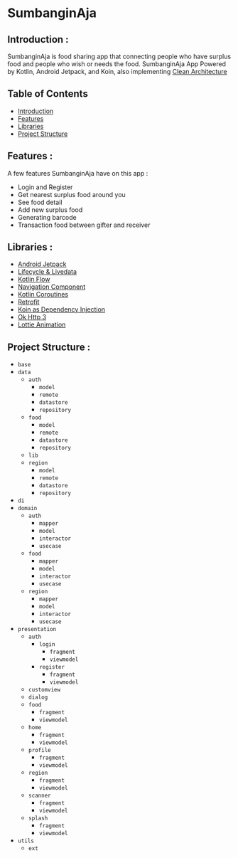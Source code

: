 # SumbanginAja

## <a name="introduction"></a> Introduction :
SumbanginAja is food sharing app that connecting people who have surplus food and people who wish or needs the food. SumbanginAja App Powered by Kotlin, Android Jetpack, and Koin, also implementing [Clean Architecture](https://blog.cleancoder.com/uncle-bob/2012/08/13/the-clean-architecture.html)

## Table of Contents

- [Introduction](#introduction)
- [Features](#features)
- [Libraries](#libraries)
- [Project Structure](#project-structures)

## <a name="features"></a> Features :
A few features SumbanginAja have on this app :

* Login and Register
* Get nearest surplus food around you
* See food detail
* Add new surplus food
* Generating barcode
* Transaction food between gifter and receiver


## <a name="libraries"></a> Libraries :
  - [Android Jetpack](https://developer.android.com/jetpack)
  - [Lifecycle & Livedata](https://developer.android.com/jetpack/androidx/releases/lifecycle)
  - [Kotlin Flow](https://developer.android.com/kotlin/flow)
  - [Navigation Component](https://developer.android.com/jetpack/androidx/releases/navigation)
  - [Kotlin Coroutines](https://developer.android.com/kotlin/coroutines)    
  - [Retrofit](https://square.github.io/retrofit/)
  - [Koin as Dependency Injection](https://insert-koin.io/)   
  - [Ok Http 3](https://square.github.io/okhttp/) 
  - [Lottie Animation](https://github.com/airbnb/lottie-android)

## <a name="project-structures"></a> Project Structure :
* `base`
* `data`
  - `auth`
    - `model`
    - `remote`
    - `datastore`
    - `repository`
  - `food`
    - `model`
    - `remote`
    - `datastore`
    - `repository`
  - `lib`
  - `region`
    - `model`
    - `remote`
    - `datastore`
    - `repository`
* `di`
* `domain`
  - `auth`
    - `mapper`
    - `model`
    - `interactor`
    - `usecase`
  - `food`
    - `mapper`
    - `model`
    - `interactor`
    - `usecase`
  - `region`
    - `mapper`
    - `model`
    - `interactor`
    - `usecase`
* `presentation`
  - `auth`
    - `login`
      - `fragment`
      - `viewmodel`
    - `register`
      - `fragment`
      - `viewmodel`
  - `customview`
  - `dialog`
  - `food`
      - `fragment`
      - `viewmodel`
  - `home`
      - `fragment`
      - `viewmodel`
  - `profile`
      - `fragment`
      - `viewmodel`
  - `region`
      - `fragment`
      - `viewmodel`
  - `scanner`
      - `fragment`
      - `viewmodel`
  - `splash`
      - `fragment`
      - `viewmodel`
* `utils`
  - `ext`

